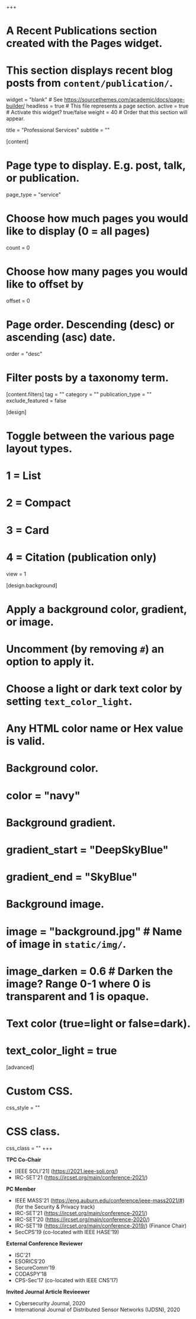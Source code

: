 +++
# A Recent Publications section created with the Pages widget.
# This section displays recent blog posts from `content/publication/`.

widget = "blank"  # See https://sourcethemes.com/academic/docs/page-builder/
headless = true  # This file represents a page section.
active = true  # Activate this widget? true/false
weight = 40  # Order that this section will appear.

title = "Professional Services"
subtitle = ""

[content]
  # Page type to display. E.g. post, talk, or publication.
  page_type = "service"
  
  # Choose how much pages you would like to display (0 = all pages)
  count = 0
  
  # Choose how many pages you would like to offset by
  offset = 0

  # Page order. Descending (desc) or ascending (asc) date.
  order = "desc"

  # Filter posts by a taxonomy term.
  [content.filters]
    tag = ""
    category = ""
    publication_type = ""
    exclude_featured = false
  
[design]
  # Toggle between the various page layout types.
  #   1 = List
  #   2 = Compact
  #   3 = Card
  #   4 = Citation (publication only)
  view = 1
  
[design.background]
  # Apply a background color, gradient, or image.
  #   Uncomment (by removing `#`) an option to apply it.
  #   Choose a light or dark text color by setting `text_color_light`.
  #   Any HTML color name or Hex value is valid.
    
  # Background color.
  # color = "navy"
  
  # Background gradient.
  # gradient_start = "DeepSkyBlue"
  # gradient_end = "SkyBlue"
  
  # Background image.
  # image = "background.jpg"  # Name of image in `static/img/`.
  # image_darken = 0.6  # Darken the image? Range 0-1 where 0 is transparent and 1 is opaque.

  # Text color (true=light or false=dark).
  # text_color_light = true  
  
[advanced]
 # Custom CSS. 
 css_style = ""
 
 # CSS class.
 css_class = ""
+++

**TPC Co-Chair**
  * [IEEE SOLI'21] (https://2021.ieee-soli.org/) 
  * IRC-SET'21 (https://ircset.org/main/conference-2021/)

**PC Member**
  * IEEE MASS'21 (https://eng.auburn.edu/conference/ieee-mass2021/#) (for the Security & Privacy track)
  * IRC-SET’21 (https://ircset.org/main/conference-2021/)
  * IRC-SET’20 (https://ircset.org/main/conference-2020/)
  * IRC-SET’19 (https://ircset.org/main/conference-2019/) (Finance Chair)
  * SecCPS’19 (co-located with IEEE HASE’19)

**External Conference Reviewer**
  * ISC'21
  * ESORICS’20
  * SecureComm’19
  * CODASPY’18
  * CPS-Sec’17 (co-located with IEEE CNS’17)

**Invited Journal Article Revieewer**
  * Cybersecurity Journal, 2020
  * International Journal of Distributed Sensor Networks (IJDSN), 2020
